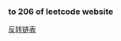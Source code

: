 ### to 206 of leetcode website

[反转链表](https://leetcode-cn.com/problems/reverse-linked-list/submissions/)
